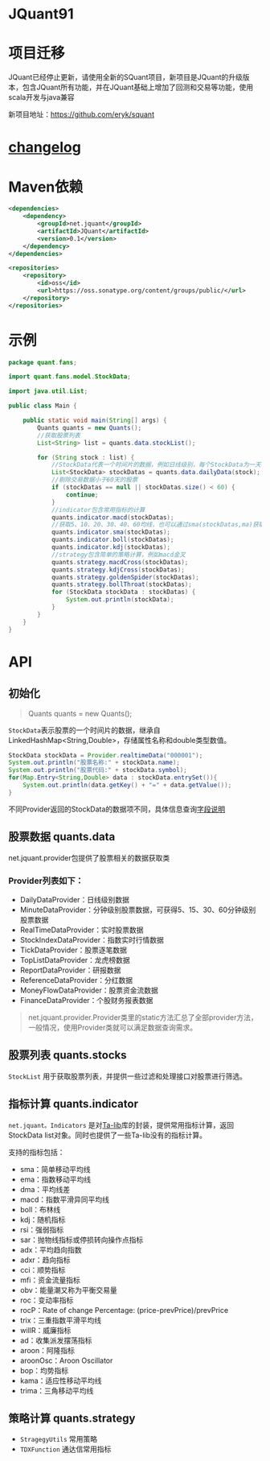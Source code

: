 # JQuant91

# 项目迁移

JQuant已经停止更新，请使用全新的SQuant项目，新项目是JQuant的升级版本，包含JQuant所有功能，并在JQuant基础上增加了回测和交易等功能，使用scala开发与java兼容

新项目地址：https://github.com/eryk/squant

# [changelog](https://github.com/eryk/JQuant/wiki#changelog)

# Maven依赖

```xml
<dependencies>
    <dependency>
        <groupId>net.jquant</groupId>
        <artifactId>JQuant</artifactId>
        <version>0.1</version>
    </dependency>
</dependencies>

<repositories>
    <repository>
        <id>oss</id>
        <url>https://oss.sonatype.org/content/groups/public/</url>
    </repository>
</repositories>
```

# 示例

```java
package quant.fans;

import quant.fans.model.StockData;

import java.util.List;

public class Main {

    public static void main(String[] args) {
        Quants quants = new Quants();
        //获取股票列表
        List<String> list = quants.data.stockList();

        for (String stock : list) {
            //StockData代表一个时间片的数据，例如日线级别，每个StockData为一天收盘后的股票数据
            List<StockData> stockDatas = quants.data.dailyData(stock);
            //剔除交易数据小于60天的股票
            if (stockDatas == null || stockDatas.size() < 60) {
                continue;
            }
            //indicator包含常用指标的计算
            quants.indicator.macd(stockDatas);
            //获取5、10、20、30、40、60均线，也可以通过sma(stockDatas,ma)获取指定时间间隔的均线
            quants.indicator.sma(stockDatas);
            quants.indicator.boll(stockDatas);
            quants.indicator.kdj(stockDatas);
            //strategy包含简单的策略计算，例如macd金叉
            quants.strategy.macdCross(stockDatas);
            quants.strategy.kdjCross(stockDatas);
            quants.strategy.goldenSpider(stockDatas);
            quants.strategy.bollThroat(stockDatas);
            for (StockData stockData : stockDatas) {
                System.out.println(stockData);
            }
        }
    }
}
```

# API

## 初始化

> Quants quants = new Quants();

`StockData`表示股票的一个时间片的数据，继承自LinkedHashMap<String,Double>，存储属性名称和double类型数值。

```java
StockData stockData = Provider.realtimeData("000001");
System.out.println("股票名称:" + stockData.name);
System.out.println("股票代码:" + stockData.symbol);
for(Map.Entry<String,Double> data : stockData.entrySet()){
    System.out.println(data.getKey() + "=" + data.getValue());
}
```

不同Provider返回的StockData的数据项不同，具体信息查询[字段说明](https://github.com/eryk/JQuant/wiki/StockData%E5%AD%97%E6%AE%B5%E8%AF%B4%E6%98%8E)

## 股票数据 quants.data

net.jquant.provider包提供了股票相关的数据获取类

### Provider列表如下：

* DailyDataProvider：日线级别数据
* MinuteDataProvider：分钟级别股票数据，可获得5、15、30、60分钟级别股票数据
* RealTimeDataProvider：实时股票数据
* StockIndexDataProvider：指数实时行情数据
* TickDataProvider：股票逐笔数据
* TopListDataProvider：龙虎榜数据
* ReportDataProvider：研报数据
* ReferenceDataProvider：分红数据
* MoneyFlowDataProvider：股票资金流数据
* FinanceDataProvider：个股财务报表数据

> net.jquant.provider.Provider类里的static方法汇总了全部provider方法，一般情况，使用Provider类就可以满足数据查询需求。

## 股票列表 quants.stocks

`StockList` 用于获取股票列表，并提供一些过滤和处理接口对股票进行筛选。

## 指标计算 quants.indicator

`net.jquant。Indicators` 是对[Ta-lib](http://ta-lib.org/function.html)库的封装，提供常用指标计算，返回StockData list对象。同时也提供了一些Ta-lib没有的指标计算。

支持的指标包括：

* sma：简单移动平均线
* ema：指数移动平均线
* dma：平均线差
* macd：指数平滑异同平均线
* boll：布林线
* kdj：随机指标
* rsi：强弱指标
* sar：抛物线指标或停损转向操作点指标
* adx：平均趋向指数
* adxr：趋向指标
* cci：顺势指标
* mfi：资金流量指标
* obv：能量潮又称为平衡交易量
* roc：变动率指标
* rocP：Rate of change Percentage: (price-prevPrice)/prevPrice
* trix：三重指数平滑平均线
* willR：威廉指标
* ad：收集派发摆荡指标
* aroon：阿隆指标
* aroonOsc：Aroon Oscillator
* bop：均势指标
* kama：适应性移动平均线
* trima：三角移动平均线

## 策略计算 quants.strategy

* `StragegyUtils` 常用策略
* `TDXFunction` 通达信常用指标
